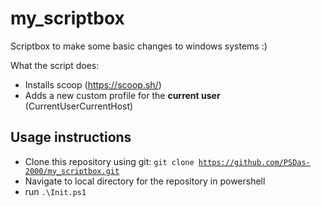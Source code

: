# my_scriptbox
Scriptbox to make some basic changes to windows systems :)

What the script does:
  * Installs scoop (https://scoop.sh/)
  * Adds a new custom profile for the **current user** (CurrentUserCurrentHost)

## Usage instructions
* Clone this repository using git: <code>git clone https://github.com/PSDas-2000/my_scriptbox.git</code>
* Navigate to local directory for the repository in powershell
* run <code>.\Init.ps1</code>
